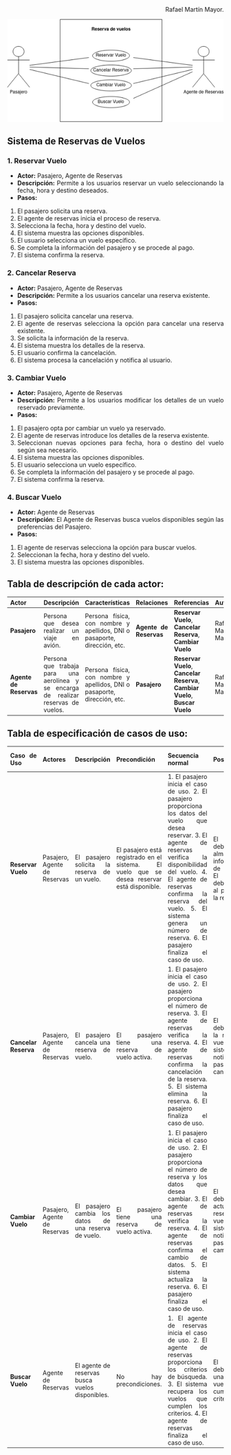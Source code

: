 <div align="justify">

<div align="right">
Rafael Martín Mayor.
</div>

![](https://raw.githubusercontent.com/RafaelMayor/ETS/main/Sistema%20de%20Reservas%20de%20Vuelos/Sistema%20de%20Reservas%20de%20Vuelos.drawio.png)

## Sistema de Reservas de Vuelos

### 1. Reservar Vuelo
   - **Actor:** Pasajero, Agente de Reservas
   - **Descripción:** Permite a los usuarios reservar un vuelo seleccionando la fecha, hora y destino deseados.
   - **Pasos:**
   1. El pasajero solicita una reserva.
   2. El agente de reservas inicia el proceso de reserva.
   3. Selecciona la fecha, hora y destino del vuelo.
   4. El sistema muestra las opciones disponibles.
   5. El usuario selecciona un vuelo específico.
   6. Se completa la información del pasajero y se procede al pago.
   7. El sistema confirma la reserva.

### 2. Cancelar Reserva
   - **Actor:** Pasajero, Agente de Reservas
   - **Descripción:** Permite a los usuarios cancelar una reserva existente.
   - **Pasos:**
   1. El pasajero solicita cancelar una reserva.
   2. El agente de reservas selecciona la opción para cancelar una reserva existente.
   3. Se solicita la información de la reserva.
   4. El sistema muestra los detalles de la reserva.
   5. El usuario confirma la cancelación.
   6. El sistema procesa la cancelación y notifica al usuario.

### 3. Cambiar Vuelo
   - **Actor:** Pasajero, Agente de Reservas
   - **Descripción:** Permite a los usuarios modificar los detalles de un vuelo reservado previamente.
   - **Pasos:**
   1. El pasajero opta por cambiar un vuelo ya reservado.
   2. El agente de reservas introduce los detalles de la reserva existente.
   3. Seleccionan nuevas opciones para fecha, hora o destino del vuelo según sea necesario.
   4. El sistema muestra las opciones disponibles.
   5. El usuario selecciona un vuelo específico.
   6. Se completa la información del pasajero y se procede al pago.
   7. El sistema confirma la reserva.

### 4. Buscar Vuelo
   - **Actor:** Agente de Reservas
   - **Descripción:** El Agente de Reservas busca vuelos disponibles según las preferencias del Pasajero.
   - **Pasos:**
   1. El agente de reservas selecciona la opción para buscar vuelos.
   2. Seleccionan la fecha, hora y destino del vuelo.
   3. El sistema muestra las opciones disponibles.

## **Tabla de descripción de cada actor:**

| Actor | Descripción | Características | Relaciones | Referencias | Autor | Fecha |
|---|---|---|---|---|---|---|
| **Pasajero** | Persona que desea realizar un viaje en avión. | Persona física, con nombre y apellidos, DNI o pasaporte, dirección, etc. | **Agente de Reservas** | **Reservar Vuelo**, **Cancelar Reserva**, **Cambiar Vuelo** | Rafael Martín Mayor | 2024-01-28 |
| **Agente de Reservas** | Persona que trabaja para una aerolínea y se encarga de realizar reservas de vuelos. | Persona física, con nombre y apellidos, DNI o pasaporte, dirección, etc. | **Pasajero** | **Reservar Vuelo**, **Cancelar Reserva**, **Cambiar Vuelo**, **Buscar Vuelo** | Rafael Martín Mayor | 2024-01-28 |

## **Tabla de especificación de casos de uso:**

| Caso de Uso | Actores | Descripción | Precondición | Secuencia normal | Postcondición | Excepciones con solución | Autor | Fecha |
|---|---|---|---|---|---|---|---|---|
| **Reservar Vuelo** | Pasajero, Agente de Reservas | El pasajero solicita la reserva de un vuelo. | El pasajero está registrado en el sistema. El vuelo que se desea reservar está disponible. | 1. El pasajero inicia el caso de uso. 2. El pasajero proporciona los datos del vuelo que desea reservar. 3. El agente de reservas verifica la disponibilidad del vuelo. 4. El agente de reservas confirma la reserva del vuelo. 5. El sistema genera un número de reserva. 6. El pasajero finaliza el caso de uso. | El sistema debe almacenar la información de la reserva. El sistema debe notificar al pasajero de la reserva. | El vuelo se encuentra agotado. El pasajero proporciona datos de vuelo incorrectos. El sistema debe mostrar un mensaje de error al pasajero. El sistema debe permitir al pasajero volver a intentar la reserva. | Rafael Martín Mayor | 2024-01-28 |
| **Cancelar Reserva** | Pasajero, Agente de Reservas | El pasajero cancela una reserva de vuelo. | El pasajero tiene una reserva de vuelo activa. | 1. El pasajero inicia el caso de uso. 2. El pasajero proporciona el número de reserva. 3. El agente de reservas verifica la reserva. 4. El agente de reservas confirma la cancelación de la reserva. 5. El sistema elimina la reserva. 6. El pasajero finaliza el caso de uso. | El sistema debe eliminar la reserva de vuelo. El sistema debe notificar al pasajero de la cancelación. | El número de reserva es incorrecto. La reserva ya ha sido cancelada. El sistema debe mostrar un mensaje de error al pasajero. | Rafael Martín Mayor | 2024-01-28 |
| **Cambiar Vuelo** | Pasajero, Agente de Reservas | El pasajero cambia los datos de una reserva de vuelo. | El pasajero tiene una reserva de vuelo activa. | 1. El pasajero inicia el caso de uso. 2. El pasajero proporciona el número de reserva y los datos que desea cambiar. 3. El agente de reservas verifica la reserva. 4. El agente de reservas confirma el cambio de datos. 5. El sistema actualiza la reserva. 6. El pasajero finaliza el caso de uso. | El sistema debe actualizar la reserva de vuelo. El sistema debe notificar al pasajero del cambio. | El número de reserva es incorrecto. Los datos que se desean cambiar son incorrectos. El sistema debe mostrar un mensaje de error al pasajero. | Rafael Martín Mayor | 2024-01-28 |
| **Buscar Vuelo** | Agente de Reservas | El agente de reservas busca vuelos disponibles. | No hay precondiciones. | 1. El agente de reservas inicia el caso de uso. 2. El agente de reservas proporciona los criterios de búsqueda. 3. El sistema recupera los vuelos que cumplen los criterios. 4. El agente de reservas finaliza el caso de uso. | El sistema debe devolver una lista de vuelos que cumplan los criterios. | El sistema debe proporcionar una interfaz de búsqueda intuitiva. | Rafael Martín Mayor | 2024-01-28 |

</div>